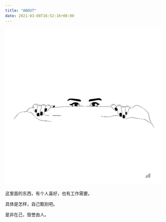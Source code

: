 ```yaml
---
title: "ABOUT"
date: 2021-03-08T16:52:16+08:00
---
```


![](/img/about.jpg)

这里面的东西，有个人喜好，也有工作需要。

具体是怎样，自己甄别吧。

是非在己，毁誉由人。

